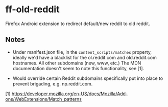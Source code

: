 # ff-old-reddit
Firefox Android extension to redirect default/new reddit to old reddit. 

## Notes
* Under manifest.json file, in the ```content_scripts/matches``` property, ideally we'd have a blacklist for the ol.reddit.com and old.reddit.com hostnames. All other subdomains (new, www, etc.)  The MDN documentation doesn't seem to note this functionality, see [1].

* Would override certain Reddit subdomains specifically put into place to prevent brigading, e.g. np.reddit.com.

[1] https://developer.mozilla.org/en-US/docs/Mozilla/Add-ons/WebExtensions/Match_patterns